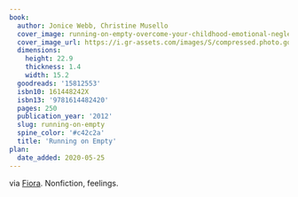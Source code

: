 ```yaml
---
book:
  author: Jonice Webb, Christine Musello
  cover_image: running-on-empty-overcome-your-childhood-emotional-neglect.jpg
  cover_image_url: https://i.gr-assets.com/images/S/compressed.photo.goodreads.com/books/1344747179l/15812553._SX98_.jpg
  dimensions:
    height: 22.9
    thickness: 1.4
    width: 15.2
  goodreads: '15812553'
  isbn10: 161448242X
  isbn13: '9781614482420'
  pages: 250
  publication_year: '2012'
  slug: running-on-empty
  spine_color: '#c42c2a'
  title: 'Running on Empty'
plan:
  date_added: 2020-05-25
---
```


via [Fiora](https://twitter.com/i/status/1196620031762685952). Nonfiction, feelings.

